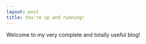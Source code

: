 ```yaml
---
layout: post
title: You're up and running!
---
```


Welcome to my very complete and totally useful blog!